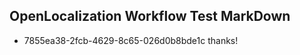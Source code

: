 ## OpenLocalization Workflow Test MarkDown
* 7855ea38-2fcb-4629-8c65-026d0b8bde1c thanks!

<!--HONumber=Jul16_HO2-->


